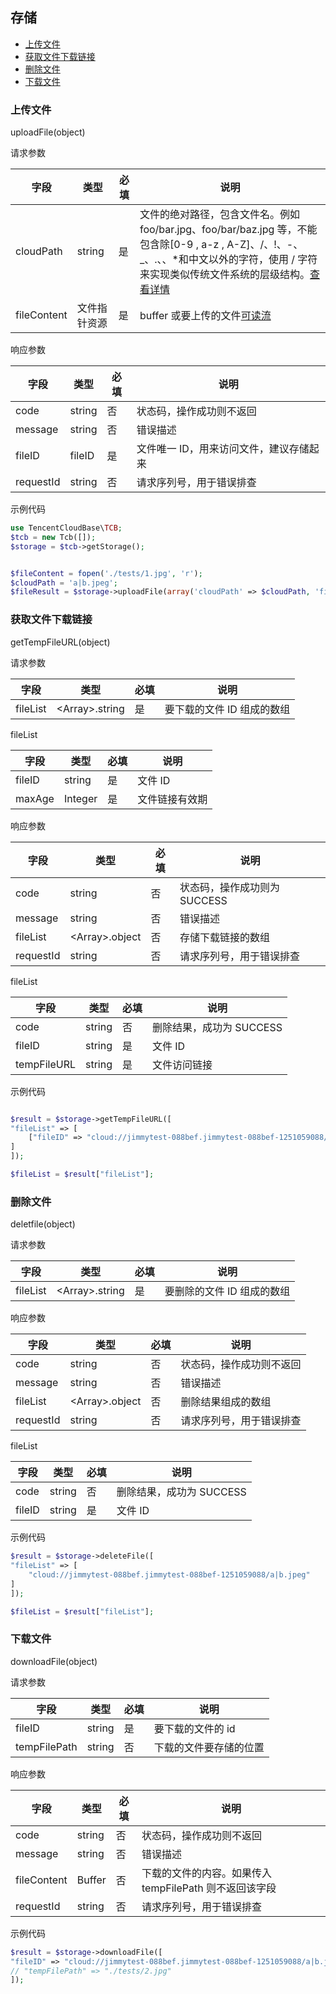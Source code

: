 ## 存储

<!-- TOC -->

- [上传文件](#上传文件)
- [获取文件下载链接](#获取文件下载链接)
- [删除文件](#删除文件)
- [下载文件](#下载文件)

<!-- /TOC -->

### 上传文件

uploadFile(object)

请求参数

| 字段        | 类型         | 必填 | 说明                                                                                                                                                                                                                                               |
| ----------- | ------------ | ---- | -------------------------------------------------------------------------------------------------------------------------------------------------------------------------------------------------------------------------------------------------- |
| cloudPath   | string       | 是   | 文件的绝对路径，包含文件名。例如 foo/bar.jpg、foo/bar/baz.jpg 等，不能包含除[0-9 , a-z , A-Z]、/、!、-、\_、.、、\*和中文以外的字符，使用 / 字符来实现类似传统文件系统的层级结构。[查看详情](https://cloud.tencent.com/document/product/436/13324) |
| fileContent | 文件指针资源 | 是   | buffer 或要上传的文件[可读流](https://nodejs.org/api/stream.html#stream_class_stream_readable)                                                                                                                                                     |

响应参数

| 字段      | 类型   | 必填 | 说明                                    |
| --------- | ------ | ---- | --------------------------------------- |
| code      | string | 否   | 状态码，操作成功则不返回                |
| message   | string | 否   | 错误描述                                |
| fileID    | fileID | 是   | 文件唯一 ID，用来访问文件，建议存储起来 |
| requestId | string | 否   | 请求序列号，用于错误排查                |

示例代码

```php
use TencentCloudBase\TCB;
$tcb = new Tcb([]);
$storage = $tcb->getStorage();


$fileContent = fopen('./tests/1.jpg', 'r');
$cloudPath = 'a|b.jpeg';
$fileResult = $storage->uploadFile(array('cloudPath' => $cloudPath, 'fileContent' => $fileContent));
```

### 获取文件下载链接

getTempFileURL(object)

请求参数

| 字段     | 类型                 | 必填 | 说明                       |
| -------- | -------------------- | ---- | -------------------------- |
| fileList | &lt;Array&gt;.string | 是   | 要下载的文件 ID 组成的数组 |

fileList

| 字段   | 类型    | 必填 | 说明           |
| ------ | ------- | ---- | -------------- |
| fileID | string  | 是   | 文件 ID        |
| maxAge | Integer | 是   | 文件链接有效期 |

响应参数

| 字段      | 类型                 | 必填 | 说明                         |
| --------- | -------------------- | ---- | ---------------------------- |
| code      | string               | 否   | 状态码，操作成功则为 SUCCESS |
| message   | string               | 否   | 错误描述                     |
| fileList  | &lt;Array&gt;.object | 否   | 存储下载链接的数组           |
| requestId | string               | 否   | 请求序列号，用于错误排查     |

fileList

| 字段        | 类型   | 必填 | 说明                     |
| ----------- | ------ | ---- | ------------------------ |
| code        | string | 否   | 删除结果，成功为 SUCCESS |
| fileID      | string | 是   | 文件 ID                  |
| tempFileURL | string | 是   | 文件访问链接             |

示例代码

```php

$result = $storage->getTempFileURL([
"fileList" => [
    ["fileID" => "cloud://jimmytest-088bef.jimmytest-088bef-1251059088/a|b.jpeg", "maxAge" => 100000]
]
]);

$fileList = $result["fileList"];
```

### 删除文件

deletfile(object)

请求参数

| 字段     | 类型                 | 必填 | 说明                       |
| -------- | -------------------- | ---- | -------------------------- |
| fileList | &lt;Array&gt;.string | 是   | 要删除的文件 ID 组成的数组 |

响应参数

| 字段      | 类型                 | 必填 | 说明                     |
| --------- | -------------------- | ---- | ------------------------ |
| code      | string               | 否   | 状态码，操作成功则不返回 |
| message   | string               | 否   | 错误描述                 |
| fileList  | &lt;Array&gt;.object | 否   | 删除结果组成的数组       |
| requestId | string               | 否   | 请求序列号，用于错误排查 |

fileList

| 字段   | 类型   | 必填 | 说明                     |
| ------ | ------ | ---- | ------------------------ |
| code   | string | 否   | 删除结果，成功为 SUCCESS |
| fileID | string | 是   | 文件 ID                  |

示例代码

```php
$result = $storage->deleteFile([
"fileList" => [
    "cloud://jimmytest-088bef.jimmytest-088bef-1251059088/a|b.jpeg"
]
]);

$fileList = $result["fileList"];
```

### 下载文件

downloadFile(object)

请求参数

| 字段         | 类型   | 必填 | 说明                   |
| ------------ | ------ | ---- | ---------------------- |
| fileID       | string | 是   | 要下载的文件的 id      |
| tempFilePath | string | 否   | 下载的文件要存储的位置 |

响应参数

| 字段        | 类型   | 必填 | 说明                                                   |
| ----------- | ------ | ---- | ------------------------------------------------------ |
| code        | string | 否   | 状态码，操作成功则不返回                               |
| message     | string | 否   | 错误描述                                               |
| fileContent | Buffer | 否   | 下载的文件的内容。如果传入 tempFilePath 则不返回该字段 |
| requestId   | string | 否   | 请求序列号，用于错误排查                               |

示例代码

```php
$result = $storage->downloadFile([
"fileID" => "cloud://jimmytest-088bef.jimmytest-088bef-1251059088/a|b.jpeg",
// "tempFilePath" => "./tests/2.jpg"
]);
```
